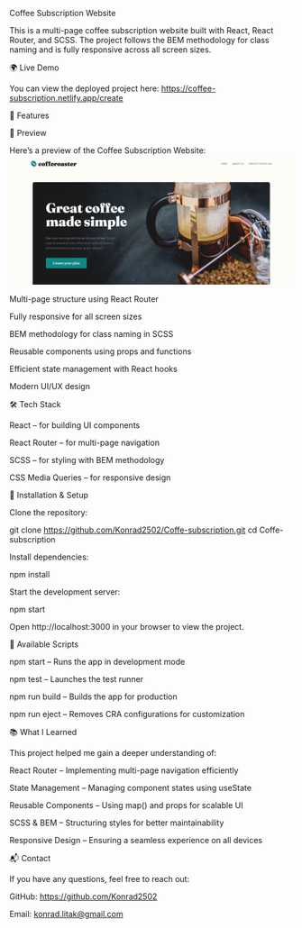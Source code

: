 Coffee Subscription Website

This is a multi-page coffee subscription website built with React, React Router, and SCSS. The project follows the BEM methodology for class naming and is fully responsive across all screen sizes.

🌍 Live Demo

You can view the deployed project here: https://coffee-subscription.netlify.app/create

📌 Features

📸 Preview

Here’s a preview of the Coffee Subscription Website:
![Coffee Subscription Preview](public/assets/coffee-subscription.png)


Multi-page structure using React Router

Fully responsive for all screen sizes

BEM methodology for class naming in SCSS

Reusable components using props and functions

Efficient state management with React hooks

Modern UI/UX design

🛠️ Tech Stack

React – for building UI components

React Router – for multi-page navigation

SCSS – for styling with BEM methodology

CSS Media Queries – for responsive design

🚀 Installation & Setup

Clone the repository:

git clone https://github.com/Konrad2502/Coffe-subscription.git
cd Coffe-subscription

Install dependencies:

npm install

Start the development server:

npm start

Open http://localhost:3000 in your browser to view the project.

📜 Available Scripts

npm start – Runs the app in development mode

npm test – Launches the test runner

npm run build – Builds the app for production

npm run eject – Removes CRA configurations for customization

📚 What I Learned

This project helped me gain a deeper understanding of:

React Router – Implementing multi-page navigation efficiently

State Management – Managing component states using useState

Reusable Components – Using map() and props for scalable UI

SCSS & BEM – Structuring styles for better maintainability

Responsive Design – Ensuring a seamless experience on all devices

📬 Contact

If you have any questions, feel free to reach out:

GitHub: https://github.com/Konrad2502

Email: konrad.litak@gmail.com

